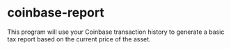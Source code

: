 # coinbase-report
This program will use your Coinbase transaction history to generate a basic tax report based on the current price of the asset.
